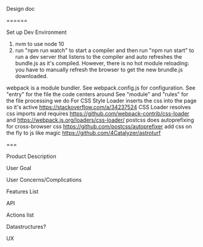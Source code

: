 Design doc

======

Set up Dev Environment
1. nvm to use node 10
2. run "npm run watch" to start a compiler and then run "npm run start" to run a dev server that listens to the compiler and auto refreshes the bundle.js as it's compiled. However, there is no hot module reloading: you have to manually refresh the browser to get the new brundle.js downloaded.  

webpack is a module bundler. See webpack.config.js for configuration. 
See "entry" for the file the code centers around
See "module" and "rules" for the file processing we do
For CSS
    Style Loader inserts the css into the page so it's active https://stackoverflow.com/a/34237524
    CSS Loader resolves css imports and requires https://github.com/webpack-contrib/css-loader and https://webpack.js.org/loaders/css-loader/
    postcss does autoprefixing for cross-browser css https://github.com/postcss/autoprefixer 
    add css on the fly to js like magic https://github.com/4Catalyzer/astroturf

===  

Product Description

User Goal

User Concerns/Complications

Features List

API

Actions list

Datastructures?

UX

